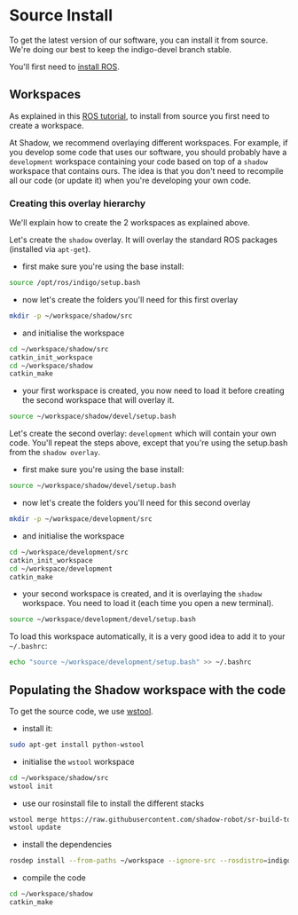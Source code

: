 # Source Install
To get the latest version of our software, you can install it from source. We're doing our best to keep the indigo-devel branch stable.

You'll first need to [install ROS](http://wiki.ros.org/indigo/Installation/Ubuntu).

## Workspaces
As explained in this [ROS tutorial](http://wiki.ros.org/catkin/Tutorials/create_a_workspace), to install from source you first need to create a workspace.

At Shadow, we recommend overlaying different workspaces. For example, if you develop some code that uses our software, you should probably have a `development` workspace containing your code based on top of a `shadow` workspace that contains ours. The idea is that you don't need to recompile all our code (or update it) when you're developing your own code.

### Creating this overlay hierarchy
We'll explain how to create the 2 workspaces as explained above.

Let's create the `shadow` overlay. It will overlay the standard ROS packages (installed via `apt-get`).

  - first make sure you're using the base install:

```bash
source /opt/ros/indigo/setup.bash
```

  - now let's create the folders you'll need for this first overlay

```bash
mkdir -p ~/workspace/shadow/src
```

  - and initialise the workspace

```bash
cd ~/workspace/shadow/src
catkin_init_workspace
cd ~/workspace/shadow
catkin_make
```

  - your first workspace is created, you now need to load it before creating the second workspace that will overlay it.

```bash
source ~/workspace/shadow/devel/setup.bash
```

Let's create the second overlay: `development` which will contain your own code. You'll repeat the steps above, except that you're using the setup.bash from the `shadow overlay`.

   - first make sure you're using the base install:

```bash
source ~/workspace/shadow/devel/setup.bash
```

   - now let's create the folders you'll need for this second overlay

```bash
mkdir -p ~/workspace/development/src
```

   - and initialise the workspace

```bash
cd ~/workspace/development/src
catkin_init_workspace
cd ~/workspace/development
catkin_make
```

   - your second workspace is created, and it is overlaying the `shadow` workspace. You need to load it (each time you open a new terminal).

```bash
source ~/workspace/development/devel/setup.bash
```

To load this workspace automatically, it is a very good idea to add it to your `~/.bashrc`:

```bash
echo "source ~/workspace/development/setup.bash" >> ~/.bashrc
```

## Populating the Shadow workspace with the code
To get the source code, we use [wstool](http://wiki.ros.org/wstool).

 - install it:

```bash
sudo apt-get install python-wstool
```

 - initialise the `wstool` workspace

```bash
cd ~/workspace/shadow/src
wstool init
```

 - use our rosinstall file to install the different stacks

```bash
wstool merge https://raw.githubusercontent.com/shadow-robot/sr-build-tools/master/data/shadow_robot-indigo.rosinstall
wstool update
```

 - install the dependencies

```bash
rosdep install --from-paths ~/workspace --ignore-src --rosdistro=indigo
```

 - compile the code

```bash
cd ~/workspace/shadow
catkin_make
```
